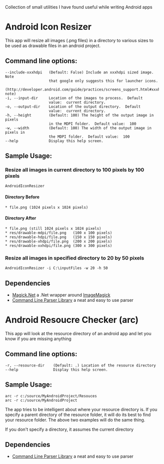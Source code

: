 Collection of small utilities I have found useful while writing Android apps

# Android Icon Resizer #
This app will resize all images (.png files) in a directory to various sizes to be used as drawable files in an android project.


## Command line options: ##

    --include-xxxhdpi   (Default: False) Include an xxxhdpi sized image.  Note
                        that google only suggests this for launcher icons.
                        (http://developer.android.com/guide/practices/screens_support.html#xxxhdpi-note)
    -i, --input-dir     Location of the images to process.  Default
                        value:  current directory.
    -o, --output-dir    Location of the output directory.  Default
                        value:  current directory.
    -h, --height        (Default: 100) The height of the output image in pixels
                        in the MDPI folder.  Default value:  100
    -w, --width         (Default: 100) The width of the output image in pixels in
                        the MDPI folder.  Default value:  100
    --help              Display this help screen.


## Sample Usage: ##

### Resize all images in current directory to 100 pixels by 100 pixels ###

    AndroidIconResizer

#### Directory Before ####

    * file.png (1024 pixels x 1024 pixels)

#### Directory After ####

    * file.png (still 1024 pixels x 1024 pixels)
    * res/drawable-mdpi/file.png   (100 x 100 pixels)
    * res/drawable-hdpi/file.png   (150 x 150 pixels)
    * res/drawable-xhdpi/file.png  (200 x 200 pixels)
    * res/drawable-xxhdpi/file.png (300 x 300 pixels)


### Resize all images in specified directory to 20 by 50 pixels ###

    AndroidIconResizer -i C:\inputFiles -w 20 -h 50

## Dependencies ##

- [Magick.Net](https://magick.codeplex.com/) a .Net wrapper around [ImageMagick](http://www.imagemagick.org/)
- [Command Line Parser Library](https://commandline.codeplex.com/) a neat and easy to use parser

# Android Resoucre Checker (arc) #

This app will look at the resource directory of an android app and let you know if you are missing anything

## Command line options: ##

    -r, --resource-dir    (Default: .) Location of the resource directory
    --help                Display this help screen.

## Sample Usage: ##

    arc -r c:/source/MyAndroidProject/Resouces
    arc -r c:/source/MyAndroidProject

The app tries to be intelligent about where your resource directory is.  If you specify a parent directory of the resource folder, it will do its best to find your resource folder.  The above two examples will do the same thing. 

If you don't specify a directory, it assumes the current directory

## Dependencies ##

- [Command Line Parser Library](https://commandline.codeplex.com/) a neat and easy to use parser
